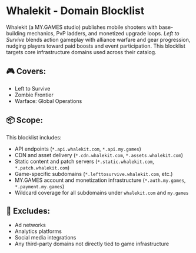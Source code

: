 # Whalekit - Domain Blocklist

Whalekit (a MY.GAMES studio) publishes mobile shooters with base-building mechanics, PvP ladders, and monetized upgrade loops. *Left to Survive* blends action gameplay with alliance warfare and gear progression, nudging players toward paid boosts and event participation. This blocklist targets core infrastructure domains used across their catalog.

## 🎮 Covers:
- Left to Survive
- Zombie Frontier
- Warface: Global Operations

## 📦 Scope:
This blocklist includes:
- API endpoints (`*.api.whalekit.com`, `*.api.my.games`)
- CDN and asset delivery (`*.cdn.whalekit.com`, `*.assets.whalekit.com`)
- Static content and patch servers (`*.static.whalekit.com`, `*.patch.whalekit.com`)
- Game-specific subdomains (`*.lefttosurvive.whalekit.com`, etc.)
- MY.GAMES account and monetization infrastructure (`*.auth.my.games`, `*.payment.my.games`)
- Wildcard coverage for all subdomains under `whalekit.com` and `my.games`

## 🚫 Excludes:
- Ad networks
- Analytics platforms
- Social media integrations
- Any third-party domains not directly tied to game infrastructure
